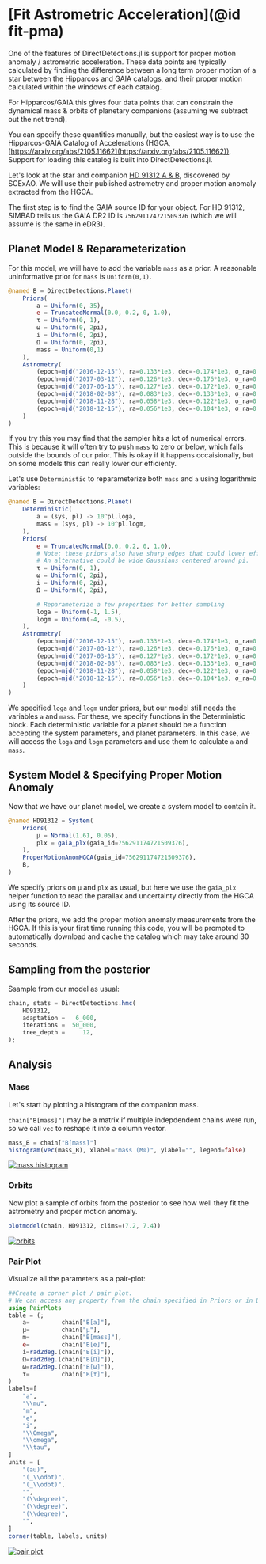 # [Fit Astrometric Acceleration](@id fit-pma)

One of the features of DirectDetections.jl is support for proper motion anomaly / astrometric acceleration.
These data points are typically calculated by finding the difference between a long term proper motion of a star between the Hipparcos and GAIA catalogs, and their proper motion calculated within the windows of each catalog.

For Hipparcos/GAIA this gives four data points that can constrain the dynamical mass & orbits of planetary companions (assuming we subtract out the net trend).

You can specify these quantities manually, but the easiest way is to use the Hipparcos-GAIA Catalog of Accelerations (HGCA, [https://arxiv.org/abs/2105.11662](https://arxiv.org/abs/2105.11662)). Support for loading this catalog is built into DirectDetections.jl.

Let's look at the star and companion [HD 91312 A & B](https://arxiv.org/abs/2109.12124), discovered by SCExAO. We will use their published astrometry and proper motion anomaly extracted from the HGCA.

The first step is to find the GAIA source ID for your object. For HD 91312, SIMBAD tells us the GAIA DR2 ID is `756291174721509376` (which we will assume is the same in eDR3).

## Planet Model & Reparameterization
For this model, we will have to add the variable `mass` as a prior. A reasonable uninformative prior for `mass` is `Uniform(0,1)`.


```julia
@named B = DirectDetections.Planet(
    Priors(
        a = Uniform(0, 35),
        e = TruncatedNormal(0.0, 0.2, 0, 1.0),
        τ = Uniform(0, 1),
        ω = Uniform(0, 2pi),
        i = Uniform(0, 2pi),
        Ω = Uniform(0, 2pi),
        mass = Uniform(0,1)
    ),
    Astrometry(
        (epoch=mjd("2016-12-15"), ra=0.133*1e3, dec=-0.174*1e3, σ_ra=0.007*1e3, σ_dec=0.007*1e3),
        (epoch=mjd("2017-03-12"), ra=0.126*1e3, dec=-0.176*1e3, σ_ra=0.004*1e3, σ_dec=0.004*1e3),
        (epoch=mjd("2017-03-13"), ra=0.127*1e3, dec=-0.172*1e3, σ_ra=0.004*1e3, σ_dec=0.004*1e3),
        (epoch=mjd("2018-02-08"), ra=0.083*1e3, dec=-0.133*1e3, σ_ra=0.010*1e3, σ_dec=0.010*1e3),
        (epoch=mjd("2018-11-28"), ra=0.058*1e3, dec=-0.122*1e3, σ_ra=0.010*1e3, σ_dec=0.020*1e3),
        (epoch=mjd("2018-12-15"), ra=0.056*1e3, dec=-0.104*1e3, σ_ra=0.008*1e3, σ_dec=0.008*1e3),
    )
)
```

If you try this you may find that the sampler hits a lot of numerical errors. This is because it will often try to push `mass` to zero or below, which falls outside the bounds of our prior. This is okay if it happens occaisionally, but on some models this can really lower our efficienty.

Let's use `Deterministic` to reparameterize both `mass` and `a` using logarithmic variables:
```julia
@named B = DirectDetections.Planet(
    Deterministic(
        a = (sys, pl) -> 10^pl.loga,
        mass = (sys, pl) -> 10^pl.logm,
    ),
    Priors(
        e = TruncatedNormal(0.0, 0.2, 0, 1.0),
        # Note: these priors also have sharp edges that could lower efficiency.
        # An alternative could be wide Gaussians centered around pi.
        τ = Uniform(0, 1),
        ω = Uniform(0, 2pi),
        i = Uniform(0, 2pi),
        Ω = Uniform(0, 2pi),

        # Reparameterize a few properties for better sampling
        loga = Uniform(-1, 1.5),
        logm = Uniform(-4, -0.5),
    ),
    Astrometry(
        (epoch=mjd("2016-12-15"), ra=0.133*1e3, dec=-0.174*1e3, σ_ra=0.007*1e3, σ_dec=0.007*1e3),
        (epoch=mjd("2017-03-12"), ra=0.126*1e3, dec=-0.176*1e3, σ_ra=0.004*1e3, σ_dec=0.004*1e3),
        (epoch=mjd("2017-03-13"), ra=0.127*1e3, dec=-0.172*1e3, σ_ra=0.004*1e3, σ_dec=0.004*1e3),
        (epoch=mjd("2018-02-08"), ra=0.083*1e3, dec=-0.133*1e3, σ_ra=0.010*1e3, σ_dec=0.010*1e3),
        (epoch=mjd("2018-11-28"), ra=0.058*1e3, dec=-0.122*1e3, σ_ra=0.010*1e3, σ_dec=0.020*1e3),
        (epoch=mjd("2018-12-15"), ra=0.056*1e3, dec=-0.104*1e3, σ_ra=0.008*1e3, σ_dec=0.008*1e3),
    )
)
```

We specified `loga` and `logm` under priors, but our model still needs the variables `a` and `mass`. For these, we specify functions in the Deterministic block.
Each deterministic variable for a planet should be a function accepting the system parameters, and planet parameters. In this case, we will access the `loga` and `logm` parameters and use them to calculate `a` and `mass`.

## System Model & Specifying Proper Motion Anomaly
Now that we have our planet model, we create a system model to contain it.

```julia
@named HD91312 = System(
    Priors(
        μ = Normal(1.61, 0.05),
        plx = gaia_plx(gaia_id=756291174721509376),
    ),  
    ProperMotionAnomHGCA(gaia_id=756291174721509376),
    B,
)
```

We specify priors on `μ` and `plx` as usual, but here we use the `gaia_plx` helper function to read the parallax and uncertainty directly from the HGCA using its source ID.

After the priors, we add the proper motion anomaly measurements from the HGCA. If this is your first time running this code, you will be prompted to automatically download and cache the catalog which may take around 30 seconds.


## Sampling from the posterior
Ssample from our model as usual:

```julia
chain, stats = DirectDetections.hmc(
    HD91312,
    adaptation =   6_000,
    iterations =  50_000,
    tree_depth =     12,
);
```

## Analysis

### Mass
Let's start by plotting a histogram of the companion mass.

`chain["B[mass]"]` may be a matrix if multiple indepdendent chains were run, so we call `vec` to reshape it into a column vector.

```julia
mass_B = chain["B[mass]"]
histogram(vec(mass_B), xlabel="mass (M⊙)", ylabel="", legend=false)
```
[![mass histogram](assets/pma-astrometry-mass-hist.png)](assets/pma-astrometry-mass-hist.svg)

### Orbits

Now plot a sample of orbits from the posterior to see how well they 
fit the astrometry and proper motion anomaly.
```julia
plotmodel(chain, HD91312, clims=(7.2, 7.4))
```
[![orbits](assets/pma-astrometry-mass-model.png)](assets/pma-astrometry-mass-model.svg)


### Pair Plot
Visualize all the parameters as a pair-plot:

```julia
##Create a corner plot / pair plot.
# We can access any property from the chain specified in Priors or in Deterministic.
using PairPlots
table = (;
    a=         chain["B[a]"],
    μ=         chain["μ"],
    m=         chain["B[mass]"],
    e=         chain["B[e]"],
    i=rad2deg.(chain["B[i]"]),
    Ω=rad2deg.(chain["B[Ω]"]),
    ω=rad2deg.(chain["B[ω]"]),
    τ=         chain["B[τ]"],
)
labels=[
    "a",
    "\\mu",
    "m",
    "e",
    "i",
    "\\Omega",
    "\\omega",
    "\\tau",
]
units = [
    "(au)",
    "(_\\odot)",
    "(_\\odot)",
    "",
    "(\\degree)",
    "(\\degree)",
    "(\\degree)",
    "",
]
corner(table, labels, units)
```
[![pair plot](assets/pma-astrometry-mass-corner.png)](assets/pma-astrometry-mass-corner.svg)
